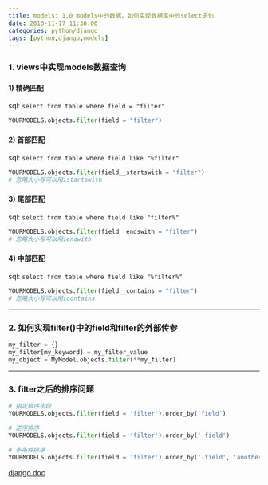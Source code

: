 ```yaml
---
title: models: 1.0 models中的数据，如何实现数据库中的select语句
date: 2016-11-17 11:36:00
categories: python/django
tags: [python,django,models]
---
```


### 1. views中实现models数据查询
#### 1) 精确匹配
sql: `select from table where field = "filter"`
``` python
YOURMODELS.objects.filter(field = "filter")
```

#### 2) 首部匹配
sql: `select from table where field like "%filter"`
``` python
YOURMODELS.objects.filter(field__startswith = "filter")
# 忽略大小写可以用istartswith
```

#### 3) 尾部匹配
sql: `select from table where field like "filter%"`
``` python
YOURMODELS.objects.filter(field__endswith = "filter")
# 忽略大小写可以用iendwith
```

#### 4) 中部匹配
sql: `select from table where field like "%filter%"`
``` python
YOURMODELS.objects.filter(field__contains = "filter")
# 忽略大小写可以用icontains
```
----
### 2. 如何实现filter()中的field和filter的外部传参
``` python
my_filter = {}
my_filter[my_keyword] = my_filter_value
my_object = MyModel.objects.filter(**my_filter)
```
----
### 3. filter之后的排序问题
``` python
# 指定排序字段
YOURMODELS.objects.filter(field = 'filter').order_by('field')

# 逆序排序
YOURMODELS.objects.filter(field = 'filter').order_by('-field')

# 多条件排序
YOURMODELS.objects.filter(field = 'filter').order_by('-field', 'another field')
```
[django doc](https://docs.djangoproject.com/en/dev/ref/models/querysets/#order-by)
